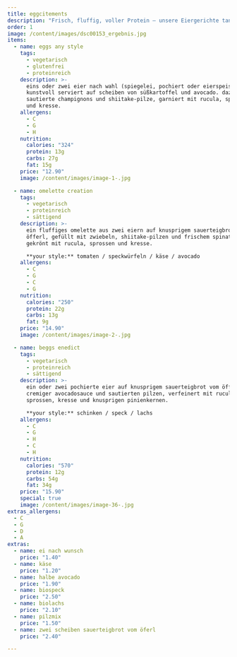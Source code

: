 ```yaml
---
title: eggcitements
description: "Frisch, fluffig, voller Protein – unsere Eiergerichte tanzen auf deinem Teller. Perfekt für einen energiegeladenen Start in den Tag."
order: 1
image: /content/images/dsc00153_ergebnis.jpg
items:
  - name: eggs any style
    tags:
      - vegetarisch
      - glutenfrei
      - proteinreich
    description: >-
      eins oder zwei eier nach wahl (spiegelei, pochiert oder eierspeise),
      kunstvoll serviert auf scheiben von süßkartoffel und avocado. dazu
      sautierte champignons und shiitake-pilze, garniert mit rucula, sprossen
      und kresse.
    allergens:
      - C
      - G
      - H
    nutrition:
      calories: "324"
      protein: 13g
      carbs: 27g
      fat: 15g
    price: "12.90"
    image: /content/images/image-1-.jpg

  - name: omelette creation
    tags:
      - vegetarisch
      - proteinreich
      - sättigend
    description: >-
      ein fluffiges omelette aus zwei eiern auf knusprigem sauerteigbrot vom
      öfferl, gefüllt mit zwiebeln, shiitake-pilzen und frischem spinat.
      gekrönt mit rucula, sprossen und kresse.

      **your style:** tomaten / speckwürfeln / käse / avocado
    allergens:
      - C
      - G
      - C
      - G
    nutrition:
      calories: "250"
      protein: 22g
      carbs: 13g
      fat: 9g
    price: "14.90"
    image: /content/images/image-2-.jpg

  - name: beggs enedict
    tags:
      - vegetarisch
      - proteinreich
      - sättigend
    description: >-
      ein oder zwei pochierte eier auf knusprigem sauerteigbrot vom öfferl, mit
      cremiger avocadosauce und sautierten pilzen, verfeinert mit rucula,
      sprossen, kresse und knusprigen pinienkernen.

      **your style:** schinken / speck / lachs
    allergens:
      - C
      - G
      - H
      - C
      - H
    nutrition:
      calories: "570"
      protein: 12g
      carbs: 54g
      fat: 34g
    price: "15.90"
    special: true
    image: /content/images/image-36-.jpg
extras_allergens:
  - C
  - G
  - D
  - A
extras:
  - name: ei nach wunsch
    price: "1.40"
  - name: käse
    price: "1.20"
  - name: halbe avocado
    price: "1.90"
  - name: biospeck
    price: "2.50"
  - name: biolachs
    price: "2.10"
  - name: pilzmix
    price: "1.50"
  - name: zwei scheiben sauerteigbrot vom öferl
    price: "2.40"

---
```

